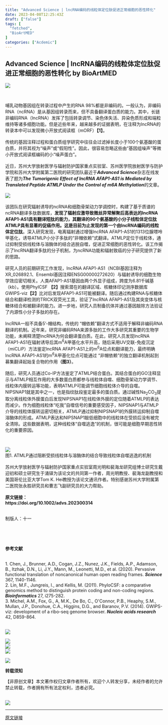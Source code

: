 ```yaml
---
title: "Advanced Science | lncRNA编码的线粒体定位肽促进正常细胞的恶性转化"
date: 2023-04-08T12:25:43Z
draft: ["false"]
tags: [
  "fetched",
  "BioArtMED"
]
categories: ["Acdemic"]
---
```

Advanced Science | lncRNA编码的线粒体定位肽促进正常细胞的恶性转化 by BioArtMED
------
<div><p data-mpa-powered-by="yiban.io"><img data-ratio="0.153" data-s="300,640" data-src="https://mmbiz.qpic.cn/mmbiz_gif/zO6xlS3tgcG350k7bTSuy9ZNcBic9icicl5qtFYVgVswIRJxdpvP6bZXAVznw5k9qG0HvyyPBCxbsd7mhCndiafe7w/640?wx_fmt=gif" data-type="gif" data-w="1000" src="https://mmbiz.qpic.cn/mmbiz_gif/zO6xlS3tgcG350k7bTSuy9ZNcBic9icicl5qtFYVgVswIRJxdpvP6bZXAVznw5k9qG0HvyyPBCxbsd7mhCndiafe7w/640?wx_fmt=gif"></p><p><br></p><section><span>哺乳动物基因组在转录过程中产生的RNA 98%都是非编码的。一般认为，非编码RNA</span><span>（ncRNA）</span><span>是从基因组转录而来，但不具备翻译蛋白质的能力。其中，长链非编码RNA</span><span>（lncRNA）</span><span>发挥了包括转录调节、染色体失活、异染色质形成和端粒维持等诸多细胞功能。但是近些年来，越来越多的证据表明，在注释为lncRNA的转录本中可以发现微小开放式阅读框</span><span>（mORF）</span><span><strong><span>【1】</span></strong></span><span>。</span></section><section><span><br></span></section><section><span>传统的基因注释过程和蛋白质组学研究中往往会过滤掉长度小于100个氨基酸的蛋白质，并将其视为“噪声”或“假阳性”。因此，很容易忽略这些由“基因组噪声”等微小开放式阅读框编码的小“噪声蛋白”。</span></section><section><span><br></span></section><section><span>近日，苏州大学放射医学与辐射防护国家重点实验室、苏州医学院放射医学与防护学院和苏州大学附属第二医院的研究团队最近于<em><strong>Advanced Science</strong></em>杂志在线发表了题为</span><span><em><strong>The Tumorigenic Effect of lncRNA AFAP1-AS1 is Mediated by Translated Peptide ATMLP Under the Control of m6A Methylation</strong></em></span><span>的文章。</span></section><section><span><br></span></section><section><img data-backh="222" data-backw="545" data-ratio="0.4074074074074074" data-src="https://mmbiz.qpic.cn/mmbiz_png/zO6xlS3tgcHlueYlvDH6VUZUZq4vQYxU1Yrv86K9xK9n8O7PqgNZYx4zrc7MnW4WXjRCRARXIBXczDqswPux6A/640?wx_fmt=png" data-type="png" data-w="1080" src="https://mmbiz.qpic.cn/mmbiz_png/zO6xlS3tgcHlueYlvDH6VUZUZq4vQYxU1Yrv86K9xK9n8O7PqgNZYx4zrc7MnW4WXjRCRARXIBXczDqswPux6A/640?wx_fmt=png"></section><section><br></section><section><span>该团队在研究辐射诱导的ncRNA和细胞骨架动力学调控时，构建了基于质谱的ncRNA翻译多肽数据库，</span><span><strong>发现了辐射应激导致微丝异常解聚后高表达的lncRNA AFAP1-AS1具有翻译短肽的能力，其翻译的90个氨基酸的小分子线粒体定位肽ATMLP具有显著的促癌作用</strong></span><span><strong><span>。这是目前为止发现的第一个由lncRNA编码的线粒体定位肽</span></strong></span><span>。深入研究发现，电离辐射通过增强lncRNA AFAP1-AS1的1313位腺嘌呤甲基化，诱导ATMLP小分子多肽的“非帽依赖”式翻译。ATMLP定位于线粒体，通过抑制受损线粒体与溶酶体的结合逃脱自噬，促进正常细胞的恶性转化。该工作揭示了lncRNA翻译多肽的分子机制，为ncRNA功能和辐射致癌的分子研究提供了新的思路。</span></section><section><span><br></span></section><section><span>研究人员的前期研究工作发现，lncRNA AFAP1-AS1</span><span>（NCBI基因注释为XR_026892.1、Ensembl基因注释ENSG00000272620）</span><span>与辐射诱导的细胞生物学效应密切相关。人类AFAP1-AS1基因由两个外显子组成，跨度为6.81千碱基</span><span>（kb）</span><span>。使用PhylCSF <strong><span>【2】</span></strong>搜索潜在的翻译区域、核糖体印记测序数据库GWIPS-viz<strong><span>【2】</span></strong>比对后发现AFAP1-AS1可能被翻译。随后通过构建RNA与核糖体结合和翻译检测的TRICK双荧光工具，验证了lncRNA AFAP1-AS1及其突变体与核糖体结合和被翻译的能力。进一步地，研究人员制备抗体并通过基因敲除方法验证了内源性小分子多肽的存在。</span></section><section><br></section><section><span>lncRNA一般不具备5’-帽结构，传统的 “帽依赖”翻译方式不适用于解释非编码RNA翻译的机制。近年来，研究非编码RNA来源多肽的工作大多研究其重要的生物学功能，未阐释清楚lncRNA为何会翻译蛋白质。在此，研究人员发现lncRNA AFAP1-AS1在辐射诱导后其m<sup>6</sup>A甲基化水平升高，随后采用UV交联-免疫沉淀</span><span>（miCLiP）</span><span>方法鉴定lncRNA AFAP1-AS1上的m<sup>6</sup>A位点和翻译能力，最终明确lncRNA AFAP1-AS1的m<sup>6</sup>A甲基化位点可能通过 “非帽依赖”的独立翻译机制起到募集翻译起始复合物的作用</span><span><strong><span>（图3）</span></strong></span><span>。</span></section><section><br></section><section><span>随后，研究人员通过Co-IP方法鉴定了ATMLP结合蛋白。其结合蛋白的GO注释显示与ATMLP相互作用的大多数蛋白质都参与线粒体自噬、细胞骨架动力学调节、线粒体内膜转运等功能，表明ATMLP可能调节细胞线粒体介导的自噬。NIPSNAP1就是其中之一，也是指纹肽段鉴定最多的蛋白质。通过碱性Na<sub>2</sub>CO<sub>3</sub>提取分离线粒体外膜蛋白后发现NIPSNAP1在线粒体外膜的定位随着ATMLP的表达而减少。作为细胞线粒体“吃我”自噬信号的重要感受因子，NIPSNAP1与ATMLP介导的线粒体膜转运密切相关，ATMLP通过抑制NIPSNAP1的外膜转运抑制自噬溶酶体的形成。ATMLP表达和NIPSNAP1敲低细胞中的线粒体在受损后没有被完全清除。这些数据表明，这种线粒体“自噬逃逸”的机制，很可能是细胞早期恶性转化的重要原因。</span></section><p><br></p><section><img data-galleryid="" data-ratio="0.7699115044247787" data-s="300,640" data-src="https://mmbiz.qpic.cn/mmbiz_png/zO6xlS3tgcHlueYlvDH6VUZUZq4vQYxUicFZLnlVj22ddugpF4yQLGeSkIeSLmPelvibJiaEnkVQXHxDaibv98vUUw/640?wx_fmt=png" data-type="png" data-w="904" src="https://mmbiz.qpic.cn/mmbiz_png/zO6xlS3tgcHlueYlvDH6VUZUZq4vQYxUicFZLnlVj22ddugpF4yQLGeSkIeSLmPelvibJiaEnkVQXHxDaibv98vUUw/640?wx_fmt=png"><br></section><section><span>图1. ATMLP通过阻断受损线粒体与溶酶体的结合导致线粒体自噬逃逸的机制</span></section><section><br></section><section><span>苏州大学放射医学与辐射防护国家重点实验室周光明和裴海龙研究组博士研究生戴迎初和硕士研究生于涌铎为该论文的共同第一作者，周光明教授、裴海龙副教授和美国哥伦比亚大学Tom K. Hei教授为该论文通讯作者。特别感谢苏州大学附属第二医院张永胜研究员和曹志飞副研究员的大力帮助。</span></section><section><span><br></span></section><section><span><strong>原文链接：</strong></span></section><section><span><strong>https://doi.org/10.1002/advs.202300314</strong></span></section><section><br></section><p><span>制版人：十一</span></p><p><br></p><section><section><section><br></section><section><section><p><strong><span>参考文献</span></strong></p></section></section><section><br></section></section></section><section><span>1. Chen, J., Brunner, A.D., Cogan, J.Z., Nunez, J.K., Fields, A.P., Adamson, B., Itzhak, D.N., Li, J.Y., Mann, M., Leonetti, M.D., et al. (2020). Pervasive functional translation of noncanonical human open reading frames. <em><strong>Science</strong></em> 367, 1140-1146.</span></section><section><span>2. Lin, M.F., Jungreis, I., and Kellis, M. (2011). PhyloCSF: a comparative genomics method to distinguish protein coding and non-coding regions. <em><strong>Bioinformatics </strong></em>27, i275-282.</span></section><section><span>3. Michel, A.M., Fox, G., A, M.K., De Bo, C., O'Connor, P.B., Heaphy, S.M., Mullan, J.P., Donohue, C.A., Higgins, D.G., and Baranov, P.V. (2014). GWIPS-viz: development of a ribo-seq genome browser. <em><strong>Nucleic acids research</strong></em> 42, D859-864.</span></section><section><br></section><p><a target="_blank" href="https://mp.weixin.qq.com/s?__biz=MzA3MzQyNjY1MQ==&amp;mid=2652646067&amp;idx=2&amp;sn=7b234b0660119971998f4f34125e8c69&amp;scene=21#wechat_redirect" textvalue="‍‍" linktype="text" imgurl="" imgdata="null" tab="innerlink" data-linktype="1"><span><span><img data-backh="71" data-backw="562" data-cropselx1="0" data-cropselx2="562" data-cropsely1="0" data-cropsely2="71" data-ratio="0.12636505460218408" data-s="300,640" data-src="https://mmbiz.qpic.cn/mmbiz_png/PlqGiacEDZrl4WgbcZDnPNlicHClPXe6jgReO808LVjMshU3bYibXTWouFvYlUfdC2olhdslUbTMy7ickCoiaibIicMJA/640?wx_fmt=png&amp;wxfrom=5&amp;wx_lazy=1&amp;wx_co=1" data-type="jpeg" data-w="641" src="https://mmbiz.qpic.cn/mmbiz_png/PlqGiacEDZrl4WgbcZDnPNlicHClPXe6jgReO808LVjMshU3bYibXTWouFvYlUfdC2olhdslUbTMy7ickCoiaibIicMJA/640?wx_fmt=png&amp;wxfrom=5&amp;wx_lazy=1&amp;wx_co=1"></span></span></a></p><section><a target="_blank" href="https://mp.weixin.qq.com/s?__biz=MzA3MzQyNjY1MQ==&amp;mid=2652616140&amp;idx=2&amp;sn=14ff73ae2d475a6030afb5bd07ef13f7&amp;scene=21#wechat_redirect" textvalue="你已选中了添加链接的内容" linktype="text" imgurl="" imgdata="null" tab="innerlink" data-linktype="1"><span data-positionback="static"><img data-backh="71" data-backw="562" data-ratio="0.12636505460218408" data-s="300,640" data-src="https://mmbiz.qpic.cn/mmbiz_jpg/PlqGiacEDZrmX6lRZWRay4SCLbGUEOF5mzpMiaM71nuyeTtYtehjMyp84E7Z8YWbicPibd0Jkxf7AottY522SyrtnQ/640?wx_fmt=jpeg&amp;wxfrom=5&amp;wx_lazy=1&amp;wx_co=1" data-type="jpeg" data-w="641" src="https://mmbiz.qpic.cn/mmbiz_jpg/PlqGiacEDZrmX6lRZWRay4SCLbGUEOF5mzpMiaM71nuyeTtYtehjMyp84E7Z8YWbicPibd0Jkxf7AottY522SyrtnQ/640?wx_fmt=jpeg&amp;wxfrom=5&amp;wx_lazy=1&amp;wx_co=1"></span></a></section><section><a target="_blank" href="https://mp.weixin.qq.com/s?__biz=MzA3MzQyNjY1MQ==&amp;mid=2652589004&amp;idx=4&amp;sn=d391e0beef479ade335beb59276cd758&amp;scene=21#wechat_redirect" textvalue="你已选中了添加链接的内容" linktype="text" imgurl="" imgdata="null" tab="innerlink" data-linktype="1"><span data-positionback="static"><img data-backh="71" data-backw="562" data-cropselx1="0" data-cropselx2="562" data-cropsely1="0" data-cropsely2="71" data-galleryid="" data-ratio="0.12636505460218408" data-s="300,640" data-src="https://mmbiz.qpic.cn/mmbiz_png/zO6xlS3tgcFDBAtrJ06iaCGaYMRLEFTXdTOnQoQRDNnvEodFLKNP5dovI55qGxwLU17C42bCHAicGWn1BuUMCZGg/640?wx_fmt=png" data-type="png" data-w="641" src="https://mmbiz.qpic.cn/mmbiz_png/zO6xlS3tgcFDBAtrJ06iaCGaYMRLEFTXdTOnQoQRDNnvEodFLKNP5dovI55qGxwLU17C42bCHAicGWn1BuUMCZGg/640?wx_fmt=png"></span></a></section><section><section powered-by="xiumi.us"><section><section powered-by="xiumi.us"><section><section><section powered-by="xiumi.us"><section><section><section powered-by="xiumi.us"><section><section powered-by="xiumi.us"><section><section powered-by="xiumi.us"><section><section><section powered-by="xiumi.us"><section><section><section powered-by="xiumi.us"><section><a target="_blank" href="https://mp.weixin.qq.com/s?__biz=MzA3MzQyNjY1MQ==&amp;mid=2652612333&amp;idx=2&amp;sn=65f97b399ad6774cb73f36356c14eb54&amp;chksm=84e03559b397bc4f22037423acd0b86610ce5954a4bb5dc9d8827e60501372cb771e93fef127&amp;scene=21#wechat_redirect" textvalue="你已选中了添加链接的内容" linktype="text" imgurl="" imgdata="null" tab="innerlink" data-linktype="1"><span data-positionback="static"><img data-backh="71" data-backw="562" data-cropselx1="0" data-cropselx2="562" data-cropsely1="0" data-cropsely2="71" data-ratio="0.12636505460218408" data-s="300,640" data-src="https://mmbiz.qpic.cn/mmbiz_png/PlqGiacEDZrmX6lRZWRay4SCLbGUEOF5mqkvOgG1T0OcH8ibahxyic9Shy6p7g1evyGPgT8Oy8y0cxNkjBWP15kQQ/640?wx_fmt=png&amp;wxfrom=5&amp;wx_lazy=1&amp;wx_co=1" data-type="jpeg" data-w="641" src="https://mmbiz.qpic.cn/mmbiz_png/PlqGiacEDZrmX6lRZWRay4SCLbGUEOF5mqkvOgG1T0OcH8ibahxyic9Shy6p7g1evyGPgT8Oy8y0cxNkjBWP15kQQ/640?wx_fmt=png&amp;wxfrom=5&amp;wx_lazy=1&amp;wx_co=1"></span></a></section><section powered-by="xiumi.us"><p><a target="_blank" href="http://mp.weixin.qq.com/s?__biz=MzU1MDgzMzg3Nw==&amp;mid=2247495246&amp;idx=5&amp;sn=aeb93d8b696e1f4b854057335ccb2587&amp;chksm=fb9835f4ccefbce23577506a105469ba95b7b05976ed7db47bb2dd0f4e5ae6fe5115a91112c2&amp;scene=21#wechat_redirect" textvalue="你已选中了添加链接的内容" linktype="text" imgurl="" imgdata="null" data-itemshowtype="0" tab="innerlink" data-linktype="1" hasload="1"><span data-positionback="static"><img data-backh="70" data-backw="562" data-galleryid="" data-ratio="0.125" data-s="300,640" data-src="https://mmbiz.qpic.cn/mmbiz_jpg/IKLxiciahKsCzvN8jDl63I21tBHJRvKft497JicKbpflwTXPMqm7Sax7UhnaW4iadlokd66yOgf3eHONwhohVANcBQ/640?wx_fmt=jpeg&amp;wxfrom=5&amp;wx_lazy=1&amp;wx_co=1" data-type="jpeg" data-w="1080" src="https://mmbiz.qpic.cn/mmbiz_jpg/IKLxiciahKsCzvN8jDl63I21tBHJRvKft497JicKbpflwTXPMqm7Sax7UhnaW4iadlokd66yOgf3eHONwhohVANcBQ/640?wx_fmt=jpeg&amp;wxfrom=5&amp;wx_lazy=1&amp;wx_co=1"></span></a></p></section></section></section></section></section></section></section></section></section></section></section></section></section></section></section></section></section></section></section></section></section><section><section><section><section powered-by="xiumi.us"><section><section><p><span><strong>转载须知</strong></span></p></section></section></section></section><section><section powered-by="xiumi.us"><p>【非原创文章】本文著作权归文章作者所有，欢迎个人转发分享，未经作者的允许禁止转载，作者拥有所有法定权利，违者必究。</p></section></section></section></section><section><br></section><section><img data-galleryid="" data-ratio="0.43796296296296294" data-s="300,640" data-src="https://mmbiz.qpic.cn/mmbiz_jpg/zO6xlS3tgcHICHwWgZtHVicuGWlEhuXA609aVyFVDicjmicTp3SoEUNHZzBeag9WXBQqicugNur7zRoVIXjjOVAichA/640?wx_fmt=jpeg" data-type="jpeg" data-w="1080" src="https://mmbiz.qpic.cn/mmbiz_jpg/zO6xlS3tgcHICHwWgZtHVicuGWlEhuXA609aVyFVDicjmicTp3SoEUNHZzBeag9WXBQqicugNur7zRoVIXjjOVAichA/640?wx_fmt=jpeg"></section><p><mp-style-type data-value="3"></mp-style-type></p></div>  
<hr>
<a href="https://mp.weixin.qq.com/s/iJXw7pvxdVprEKmFzabWyg",target="_blank" rel="noopener noreferrer">原文链接</a>
